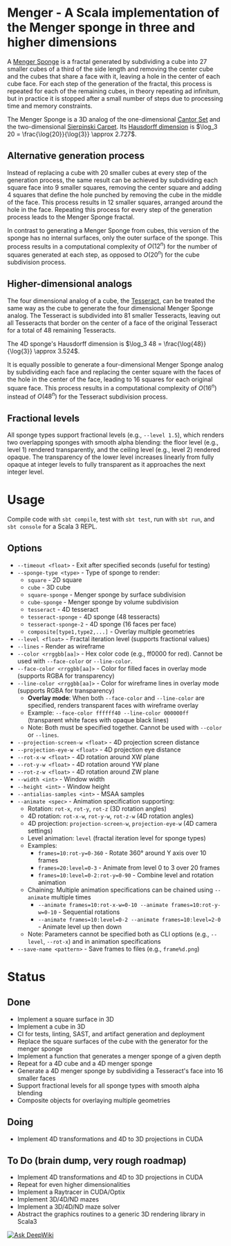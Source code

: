 # Menger - A Scala implementation of the Menger sponge in three and higher dimensions

A [Menger Sponge](https://en.wikipedia.org/wiki/Menger_sponge) is a fractal generated by subdividing
a cube into 27 smaller cubes of a third of the side length and removing the center cube and the 
cubes that share a face with it, leaving a hole in the center of each cube face. For each step of 
the generation of the fractal, this process is repeated for each of the remaining cubes, in theory 
repeating ad infinitum, but in practice it is stopped after a small number of steps due to 
processing time and memory constraints. 

The Menger Sponge is a 3D analog of the one-dimensional 
[Cantor Set](https://en.wikipedia.org/wiki/Cantor_set) and the two-dimensional 
[Sierpinski Carpet](https://en.wikipedia.org/wiki/Sierpinski_carpet). Its 
[Hausdorff dimension](https://en.wikipedia.org/wiki/Hausdorff_dimension) is 
$\log_3 20 = \frac{\log{20}}{\log{3}} \approx 2.727$.

## Alternative generation process

Instead of replacing a cube with 20 smaller cubes at every step of the generation process, the same
result can be achieved by subdividing each square face into 9 smaller squares, removing the center 
square and adding 4 squares that define the hole punched by removing the cube in the middle of the 
face. This process results in 12 smaller squares, arranged around the hole in the face. Repeating 
this process for every step of the generation process leads to the Menger Sponge fractal.

In contrast to generating a Menger Sponge from cubes, this version of the sponge has no internal 
surfaces, only the outer surface of the sponge. This process results in a computational complexity 
of $O(12^n)$ for the number of squares generated at each step, as opposed to $O(20^n)$ for the cube 
subdivision process.

## Higher-dimensional analogs

The four dimensional analog of a cube, the [Tesseract](https://en.wikipedia.org/wiki/Tesseract), can 
be treated the same way as the cube to generate the four dimensional Menger Sponge analog. The 
Tesseract is subdivided into 81 smaller Tesseracts, leaving out all Tesseracts that border on the 
center of a face of the original Tesseract for a total of 48 remaining Tesseracts.

The 4D sponge's Hausdorff dimension is $\log_3 48 = \frac{\log{48}}{\log{3}} \approx 3.524$.

It is equally possible to generate a four-dimensional Menger Sponge analog by subdividing each face
and replacing the center square with the faces of the hole in the center of the face, leading to 16
squares for each original square face. This process results in a computational complexity of
$O(16^n)$ instead of $O(48^n)$ for the Tesseract subdivision process.

## Fractional levels

All sponge types support fractional levels (e.g., `--level 1.5`), which renders two overlapping
sponges with smooth alpha blending: the floor level (e.g., level 1) rendered transparently, and the
ceiling level (e.g., level 2) rendered opaque. The transparency of the lower level increases 
linearly from fully opaque at integer levels to fully transparent as it approaches the next integer 
level.


# Usage

Compile code with `sbt compile`, test with `sbt test`, run with `sbt run`, and `sbt console`
for a Scala 3 REPL.

## Options
- `--timeout <float>` - Exit after specified seconds (useful for testing)
- `--sponge-type <type>` - Type of sponge to render:
  - `square` - 2D square
  - `cube` - 3D cube
  - `square-sponge` - Menger sponge by surface subdivision
  - `cube-sponge` - Menger sponge by volume subdivision
  - `tesseract` - 4D tesseract
  - `tesseract-sponge` - 4D sponge (48 tesseracts)
  - `tesseract-sponge-2` - 4D sponge (16 faces per face)
  - `composite[type1,type2,...]` - Overlay multiple geometries
- `--level <float>` - Fractal iteration level (supports fractional values)
- `--lines` - Render as wireframe
- `--color <rrggbb[aa]>` - Hex color code (e.g., ff0000 for red). Cannot be used with `--face-color`
  or `--line-color`.
- `--face-color <rrggbb[aa]>` - Color for filled faces in overlay mode (supports RGBA for 
  transparency)
- `--line-color <rrggbb[aa]>` - Color for wireframe lines in overlay mode (supports RGBA for 
  transparency)
  - **Overlay mode**: When both `--face-color` and `--line-color` are specified, renders transparent
    faces with wireframe overlay
  - Example: `--face-color ffffff40 --line-color 000000ff` (transparent white faces with opaque 
    black lines)
  - Note: Both must be specified together. Cannot be used with `--color` or `--lines`.
- `--projection-screen-w <float>` - 4D projection screen distance
- `--projection-eye-w <float>` - 4D projection eye distance
- `--rot-x-w <float>` - 4D rotation around XW plane
- `--rot-y-w <float>` - 4D rotation around YW plane
- `--rot-z-w <float>` - 4D rotation around ZW plane
- `--width <int>` - Window width
- `--height <int>` - Window height
- `--antialias-samples <int>` - MSAA samples
- `--animate <spec>` - Animation specification supporting:
  - Rotation: `rot-x`, `rot-y`, `rot-z` (3D rotation angles)
  - 4D rotation: `rot-x-w`, `rot-y-w`, `rot-z-w` (4D rotation angles)
  - 4D projection: `projection-screen-w`, `projection-eye-w` (4D camera settings)
  - Level animation: `level` (fractal iteration level for sponge types)
  - Examples:
    - `frames=10:rot-y=0-360` - Rotate 360° around Y axis over 10 frames
    - `frames=20:level=0-3` - Animate from level 0 to 3 over 20 frames
    - `frames=10:level=0-2:rot-y=0-90` - Combine level and rotation animation
  - Chaining: Multiple animation specifications can be chained using `--animate` multiple times
    - `--animate frames=10:rot-x-w=0-10 --animate frames=10:rot-y-w=0-10` - Sequential rotations
    - `--animate frames=10:level=0-2 --animate frames=10:level=2-0` - Animate level up then down
  - Note: Parameters cannot be specified both as CLI options (e.g., `--level`, `--rot-x`) and in 
    animation specifications
- `--save-name <pattern>` - Save frames to files (e.g., `frame%d.png`)


# Status
## Done
- Implement a square surface in 3D
- Implement a cube in 3D
- CI for tests, linting, SAST, and artifact generation and deployment
- Replace the square surfaces of the cube with the generator for the menger sponge
- Implement a function that generates a menger sponge of a given depth
- Repeat for a 4D cube and a 4D menger sponge
- Generate a 4D menger sponge by subdividing a Tesseract's face into 16 smaller faces
- Support fractional levels for all sponge types with smooth alpha blending
- Composite objects for overlaying multiple geometries

## Doing
- Implement 4D transformations and 4D to 3D projections in CUDA

## To Do (brain dump, very rough roadmap)
- Implement 4D transformations and 4D to 3D projections in CUDA
- Repeat for even higher dimensionalities
- Implement a Raytracer in CUDA/Optix
- Implement 3D/4D/ND mazes
- Implement a 3D/4D/ND maze solver
- Abstract the graphics routines to a generic 3D rendering library in Scala3
  

[![Ask DeepWiki](https://deepwiki.com/badge.svg)](https://deepwiki.com/lene/menger)
